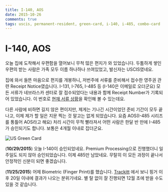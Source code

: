 ```yaml
---
title: I-140, AOS
date: 2015-10-26
comments: true
tags: uscis, permanent-resident, green-card, i-140, i-485, combo-card
---
```


# I-140, AOS

오늘 집에 도착해서 우편함을 열어보니 무척 많은 편지가 와 있었습니다.
두툼하게 쌓인 우편의 받는 사람은 가족 모두 이름 하나하나 쓰여있었고, 발신자는 USCIS였네요.

집에 와서 들뜬 마음으로 편지를 개봉하니, 저번주에 서류를 준비해서 접수한 영주권 관련 Receipt Notice였습니다.
I-131, I-765, I-485 등 (I-140은 이메일로 오더군요) 모든 서류가 네브라스카 센터로 잘 접수되었다는 내용과 함께 Receipt Number가 기록되어 있었습니다.
이 번호로 [현재 서류 상황][uscis-case-status]을 확인해 볼 수 있는데요.

[uscis-case-status]: https://egov.uscis.gov/casestatus/landing.do

다른 사람에 비하면 길지 않은 편이지만, 제게는 기나긴 시간이었던 준비 기간이 모두 끝나고, 이제 제가 할 일은 지문 찍는 것 말고는 없게 되었습니다.
요즘 AOS(I-485 시리즈를 통틀어 AOS라고 해요) 처리 시간이 무척 빨라져서 어떤 사람은 한달 반 만에 I-485가 승인되기도 합니다. 보통은 4개월 이내로 잡더군요.

![US Green Card](../../../media/blog/us-green-card.jpg)

(**10/29/2015**) 오늘 I-140이 승인되었네요.
Premium Processing으로 진행했더니 일주일도 되지 않아 승인되었습니다.
이제 485만 남았네요.
무탈히 이 모든 과정이 끝나서 안정적인 신분이 되면 좋겠습니다.

(**11/25/2015**) 어제 Biometric (Finger Print)를 했습니다.
[Trackitt](http://trackitt.com) 에서 보니 핑거 이후 20일 이내에 결과가 나오는 분위기네요.
별 탈 없이 잘 진행되면 12월 초에 받을 수도 있을 것 같습니다.